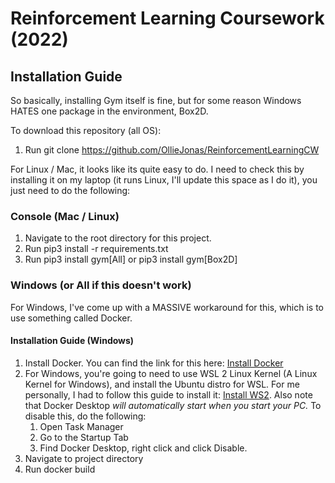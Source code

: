 # Reinforcement Learning Coursework (2022)


## Installation Guide

So basically, installing Gym itself is fine, but for some reason Windows HATES one package in the environment, Box2D.

To download this repository (all OS):

1) Run git clone https://github.com/OllieJonas/ReinforcementLearningCW <your directory>

For Linux / Mac, it looks like its quite easy to do. I need to check this by installing it on my laptop (it runs Linux, I'll update this space as I do it), you just need to do the following:

### Console (Mac / Linux)
1. Navigate to the root directory for this project.
2. Run pip3 install -r requirements.txt
3. Run pip3 install gym[All] or pip3 install gym[Box2D]

### Windows (or All if this doesn't work)

For Windows, I've come up with a MASSIVE workaround for this, which is to use something called Docker.
  
#### Installation Guide (Windows)
  
  1. Install Docker. You can find the link for this here: [Install Docker](https://docs.docker.com/get-docker/ "Docker")
  2. For Windows, you're going to need to use WSL 2 Linux Kernel (A Linux Kernel for Windows), and install the Ubuntu distro for WSL. For me personally, I had to follow this guide to install it: [Install WS2](https://learn.microsoft.com/en-us/windows/wsl/install-manual). Also note that Docker Desktop _will automatically start when you start your PC._ To disable this, do the following:
      1. Open Task Manager
      2. Go to the Startup Tab
      3. Find Docker Desktop, right click and click Disable.
  3. Navigate to project directory
  4. Run docker build
  
